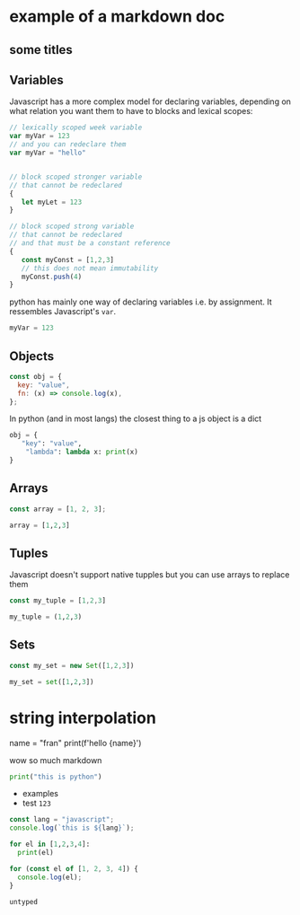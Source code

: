 # example of a markdown doc

## some titles

## Variables

Javascript has a more complex model for declaring
variables, depending on what relation you want them
to have to blocks and lexical scopes:

```javascript
// lexically scoped week variable
var myVar = 123
// and you can redeclare them
var myVar = "hello"


// block scoped stronger variable
// that cannot be redeclared
{
   let myLet = 123
}

// block scoped strong variable
// that cannot be redeclared
// and that must be a constant reference
{
   const myConst = [1,2,3]
   // this does not mean immutability
   myConst.push(4)
}
```

python has mainly one way of declaring variables i.e. by assignment.
It ressembles Javascript's `var`.

```python
myVar = 123

```

## Objects

```javascript
const obj = {
  key: "value",
  fn: (x) => console.log(x),
};
```

In python (and in most langs) the closest thing to a js object is a dict

```python
obj = {
   "key": "value",
    "lambda": lambda x: print(x)
}
```

## Arrays

```javascript
const array = [1, 2, 3];
```

```python
array = [1,2,3]
```

## Tuples

Javascript doesn't support native tupples 
but you can use arrays to replace them

```javascript
const my_tuple = [1,2,3]
```

```python
my_tuple = (1,2,3)
```

## Sets

```javascript
const my_set = new Set([1,2,3])
```

```python
my_set = set([1,2,3])
```

# string interpolation

name = "fran"
print(f'hello {name}')

wow so much markdown

```python
print("this is python")
```

- examples
- test `123`

```javascript
const lang = "javascript";
console.log(`this is ${lang}`);
```

```python
for el in [1,2,3,4]:
  print(el)

```

```javascript
for (const el of [1, 2, 3, 4]) {
  console.log(el);
}
```

```
untyped

```
